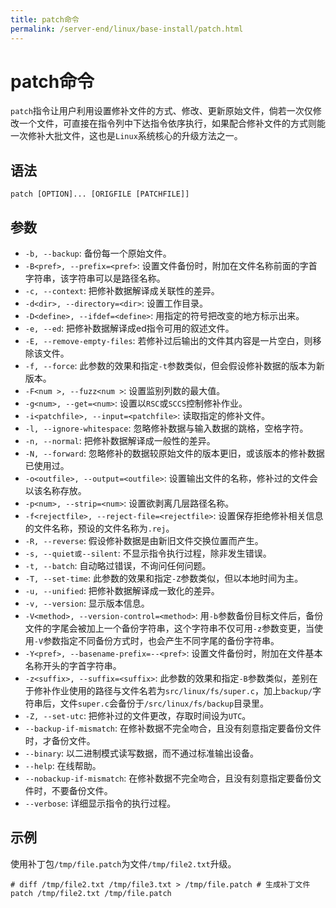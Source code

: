 ```yaml
---
title: patch命令
permalink: /server-end/linux/base-install/patch.html
---
```


# patch命令

`patch`指令让用户利用设置修补文件的方式、修改、更新原始文件，倘若一次仅修改一个文件，可直接在指令列中下达指令依序执行，如果配合修补文件的方式则能一次修补大批文件，这也是`Linux`系统核心的升级方法之一。

## 语法

```shell
patch [OPTION]... [ORIGFILE [PATCHFILE]]
```

## 参数

- `-b, --backup`: 备份每一个原始文件。
- `-B<pref>, --prefix=<pref>`: 设置文件备份时，附加在文件名称前面的字首字符串，该字符串可以是路径名称。
- `-c, --context`: 把修补数据解译成关联性的差异。
- `-d<dir>, --directory=<dir>`: 设置工作目录。
- `-D<define>, --ifdef=<define>`: 用指定的符号把改变的地方标示出来。
- `-e, --ed`: 把修补数据解译成ed指令可用的叙述文件。
- `-E, --remove-empty-files`: 若修补过后输出的文件其内容是一片空白，则移除该文件。
- `-f, --force`: 此参数的效果和指定`-t`参数类似，但会假设修补数据的版本为新版本。
- `-F<num >, --fuzz<num >`: 设置监别列数的最大值。
- `-g<num>, --get=<num>`: 设置以`RSC`或`SCCS`控制修补作业。
- `-i<patchfile>, --input=<patchfile>`: 读取指定的修补文件。
- `-l, --ignore-whitespace`: 忽略修补数据与输入数据的跳格，空格字符。
- `-n, --normal`: 把修补数据解译成一般性的差异。
- `-N, --forward`: 忽略修补的数据较原始文件的版本更旧，或该版本的修补数据已使用过。
- `-o<outfile>, --output=<outfile>`: 设置输出文件的名称，修补过的文件会以该名称存放。
- `-p<num>, --strip=<num>`: 设置欲剥离几层路径名称。
- `-f<rejectfile>, --reject-file=<rejectfile>`: 设置保存拒绝修补相关信息的文件名称，预设的文件名称为`.rej`。
- `-R, --reverse`: 假设修补数据是由新旧文件交换位置而产生。
- `-s, --quiet或--silent`: 不显示指令执行过程，除非发生错误。
- `-t, --batch`: 自动略过错误，不询问任何问题。
- `-T, --set-time`: 此参数的效果和指定`-Z`参数类似，但以本地时间为主。
- `-u, --unified`: 把修补数据解译成一致化的差异。
- `-v, --version`: 显示版本信息。
- `-V<method>, --version-control=<method>`: 用`-b`参数备份目标文件后，备份文件的字尾会被加上一个备份字符串，这个字符串不仅可用`-z`参数变更，当使用`-V`参数指定不同备份方式时，也会产生不同字尾的备份字符串。
- `-Y<pref>, --basename-prefix=--<pref>`: 设置文件备份时，附加在文件基本名称开头的字首字符串。
- `-z<suffix>, --suffix=<suffix>`: 此参数的效果和指定`-B`参数类似，差别在于修补作业使用的路径与文件名若为`src/linux/fs/super.c`，加上`backup/`字符串后，文件`super.c`会备份于`/src/linux/fs/backup`目录里。
- `-Z, --set-utc`: 把修补过的文件更改，存取时间设为`UTC`。
- `--backup-if-mismatch`: 在修补数据不完全吻合，且没有刻意指定要备份文件时，才备份文件。
- `--binary`: 以二进制模式读写数据，而不通过标准输出设备。
- `--help`: 在线帮助。
- `--nobackup-if-mismatch`: 在修补数据不完全吻合，且没有刻意指定要备份文件时，不要备份文件。
- `--verbose`: 详细显示指令的执行过程。

## 示例

使用补丁包`/tmp/file.patch`为文件`/tmp/file2.txt`升级。

```shell
# diff /tmp/file2.txt /tmp/file3.txt > /tmp/file.patch # 生成补丁文件
patch /tmp/file2.txt /tmp/file.patch
```
